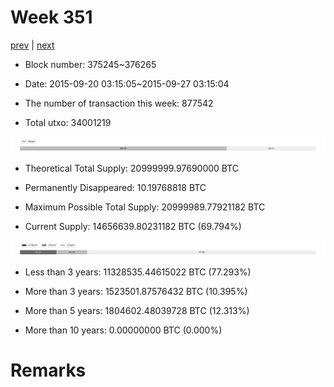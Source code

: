 # Week 351

[prev](week0350.md) | [next](week0352.md)

- Block number: 375245~376265

- Date: 2015-09-20 03:15:05~2015-09-27 03:15:04

- The number of transaction this week: 877542

- Total utxo: 34001219

![](../images/mined_week0351.png)

- Theoretical Total Supply: 20999999.97690000 BTC

- Permanently Disappeared: 10.19768818 BTC

- Maximum Possible Total Supply: 20999989.77921182 BTC

- Current Supply: 14656639.80231182 BTC (69.794%)

![](../images/year_week0351.png)


- Less than 3 years: 11328535.44615022 BTC (77.293%)

- More than 3 years: 1523501.87576432 BTC (10.395%)

- More than 5 years: 1804602.48039728 BTC (12.313%)

- More than 10 years: 0.00000000 BTC (0.000%)

# Remarks

